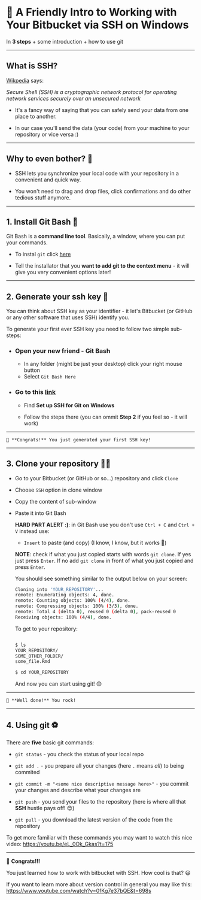 # 🤗 A Friendly Intro to Working with Your Bitbucket via SSH on Windows

In **3 steps** + some introduction + how to use git
____________________

## What is SSH?

  [Wikpedia](https://en.wikipedia.org/wiki/Secure_Shell) says:
  
  *Secure Shell (SSH) is a cryptographic network protocol for operating network services securely over an unsecured network*
  
  * It's a fancy way of saying that you can safely send your data from one place to another. 
  
  * In our case you'll send the data (your code) from your machine to your repository or vice versa :)
  
_________________________________________
  
## Why to even bother? 🤔

  * SSH lets you synchronize your local code with your repository in a convenient and quick way. 
  
  * You won't need to drag and drop files, click confirmations and do other tedious stuff anymore. 
  
_________________________________________

## 1. Install Git Bash 💾

  Git Bash is a **command line tool**. Basically, a window, where you can put your commands.
  
  * To instal `git` click [here](https://git-scm.com/downloads)
  
  * Tell the installator that you **want to add git to the context menu** - it will give you very convenient options later!
  
_________________________________________
  
## 2. Generate your ssh key 🔑

  You can think about SSH key as your identifier - it let's Bitbucket (or GitHub or any other software that uses SSH) identify you.
  
  To generate your first ever SSH key you need to follow two simple sub-steps:
  
  * ### Open your new friend - Git Bash
    * In any folder (might be just your desktop) click your right mouse button
    * Select `Git Bash Here`
    
  * ### Go to this [link](https://confluence.atlassian.com/bitbucket/set-up-an-ssh-key-728138079.html)
  
    * Find **Set up SSH for Git on Windows**
    
    * Follow the steps there (you can ommit **Step 2** if you feel so - it will work)
    
_________________________________________
    
    🎉 **Congrats!** You just generated your first SSH key! 
    
_________________________________________
    
## 3. Clone your repository 🐑🐑

  * Go to your Bitbucket (or GitHub or so...) repository and click `Clone`
  
  * Choose `SSH` option in clone window
  
  * Copy the content of sub-window 
  
  * Paste it into Git Bash 
    
    **HARD PART ALERT :)**: in Git Bash use you don't use `Ctrl + C` and `Ctrl + V` instead use:
    
      * `Insert` to paste (and copy) (I know, I know, but it works 🤔)
    
    **NOTE**: check if what you just copied starts with words `git clone`. If yes just press `Enter`. If no add `git clone` in front of what you just copied and press `Enter`.
    
    You should see something similar to the output below on your screen:
    
    ```bash
    Cloning into 'YOUR_REPOSITORY'...
    remote: Enumerating objects: 4, done.
    remote: Counting objects: 100% (4/4), done.
    remote: Compressing objects: 100% (3/3), done.
    remote: Total 4 (delta 0), reused 0 (delta 0), pack-reused 0
    Receiving objects: 100% (4/4), done.
    ```
    
    To get to your repository:
    
    ```bash
    
    $ ls
    YOUR_REPOSITORY/
    SOME_OTHER_FOLDER/
    some_file.Rmd
    
    $ cd YOUR_REPOSITORY

    ```
    
    And now you can start using git! 😊
    
_________________________________________
    
    🎉 **Well done!** You rock!
    
_________________________________________
    
## 4. Using git ⚽

  There are **five** basic git commands:
  
  * `git status` - you check the status of your local repo
  
  * `git add .` - you prepare all your changes (here `.` means *all*) to being commited
  
  * `git commit -m "<some nice descriptive message here>"` - you commit your changes and describe what your changes are 
  
  * `git push` - you send your files to the repository (here is where all that **SSH** hustle pays off! 😊)
  
  * `git pull` - you download the latest version of the code from the repository
  
  To get more familiar with these commands you may want to watch this nice video: https://youtu.be/eL_0Ok_Gkas?t=175
  
_________________________________________
  
🎉 **Congrats!!!**

You just learned how to work with bitbucket with SSH. How cool is that? 😃


  
If you want to learn more about version control in general you may like this: https://www.youtube.com/watch?v=0fKg7e37bQE&t=698s
  
  
